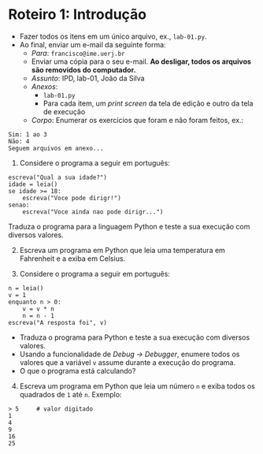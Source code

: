 <meta http-equiv="Content-Type" content="text/html; charset=UTF-8"/></p>        

Roteiro 1: Introdução
=====================

- Fazer todos os itens em um único arquivo, ex., `lab-01.py`.
- Ao final, enviar um e-mail da seguinte forma:
    - *Para*: `francisco@ime.uerj.br`
    - Enviar uma cópia para o seu e-mail.
      **Ao desligar, todos os arquivos são removidos do computador.**
    - *Assunto*: IPD, lab-01, João da Silva
    - *Anexos*:
        - `lab-01.py`
        - Para cada item, um *print screen* da tela de edição e outro da tela de execução
    - *Corpo*: Enumerar os exercícios que foram e não foram feitos, ex.:

```
Sim: 1 ao 3
Não: 4
Seguem arquivos em anexo...
```

1. Considere o programa a seguir em português:

```
escreva("Qual a sua idade?")
idade = leia()
se idade >= 18:
    escreva("Voce pode dirigr!")
senao:
    escreva("Voce ainda nao pode dirigr...")
```

Traduza o programa para a linguagem Python e teste a sua execução com diversos
valores.

2. Escreva um programa em Python que leia uma temperatura em Fahrenheit e a
   exiba em Celsius.

3. Considere o programa a seguir em português:

```
n = leia()
v = 1
enquanto n > 0:
    v = v * n
    n = n - 1
escreva("A resposta foi", v)
```

- Traduza o programa para Python e teste a sua execução com diversos valores.
- Usando a funcionalidade de *Debug -> Debugger*, enumere todos os valores que
  a variável `v` assume durante a execução do programa.
- O que o programa está calculando?

4. Escreva um programa em Python que leia um número `n` e exiba todos os
   quadrados de `1` até `n`. Exemplo:

```
> 5     # valor digitado
1
4
9
16
25
```
